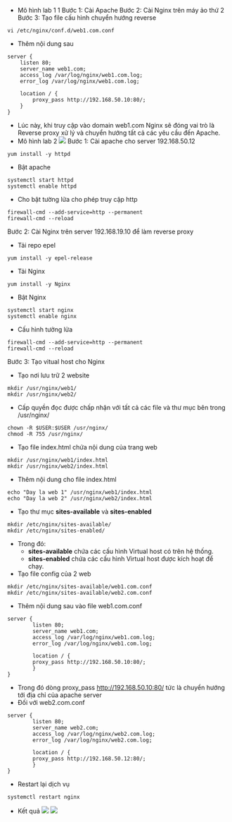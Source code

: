 - Mô hình lab 1
1[](https://imgur.com/WBtHAbm.png)
Bước 1: Cài Apache
Bước 2: Cài Nginx trên máy ảo thứ 2
Bước 3: Tạo file cấu hình chuyển hướng reverse
```
vi /etc/nginx/conf.d/web1.com.conf
```
- Thêm nội dung sau
```
server {
    listen 80;
    server_name web1.com;
    access_log /var/log/nginx/web1.com.log;
    error_log /var/log/nginx/web1.com.log;
    
    location / {
        proxy_pass http://192.168.50.10:80/;
    }
}
```
- Lúc này, khi truy cập vào domain web1.com Nginx sẽ đóng vai trò là Reverse proxy xử lý và chuyển hướng tất cả các yêu cầu đến Apache.
- Mô hình lab 2
![](https://imgur.com/J6iHyXa.png)
Bước 1: Cài apache cho server 192.168.50.12
```
yum install -y httpd
```
- Bật apache
```
systemctl start httpd
systemctl enable httpd
```
- Cho bật tường lửa cho phép truy cập http
```
firewall-cmd --add-service=http --permanent
firewall-cmd --reload
```
Bước 2: Cài Nginx trên server 192.168.19.10 để làm reverse proxy
- Tải repo epel
```
yum install -y epel-release
```
- Tải Nginx 
``` 
yum install -y Nginx
```
- Bật Nginx
```
systemctl start nginx
systemctl enable nginx
```
- Cấu hình tưởng lửa
```
firewall-cmd --add-service=http --permanent
firewall-cmd --reload
```
Bước 3: Tạo vitual host cho Nginx
- Tạo nơi lưu trữ 2 website
```
mkdir /usr/nginx/web1/
mkdir /usr/nginx/web2/
```
- Cấp quyền đọc được chấp nhận với tất cả các file và thư mục bên trong /usr/nginx/
```
chown -R $USER:$USER /usr/nginx/
chmod -R 755 /usr/nginx/
```
- Tạo file index.html chứa nội dung của trang web
```
mkdir /usr/nginx/web1/index.html
mkdir /usr/nginx/web2/index.html
```
- Thêm nội dung cho file index.html
```
echo "Day la web 1" /usr/nginx/web1/index.html
echo "Day la web 2" /usr/nginx/web2/index.html
```
- Tạo thư mục **sites-available** và **sites-enabled**
```
mkdir /etc/nginx/sites-available/
mkdir /etc/nginx/sites-enabled/
```
- Trong đó: 
    - **sites-available** chứa các cấu hình Virtual host có trên hệ thống.
    - **sites-enabled** chứa các cấu hình Virtual host được kích hoạt để chạy.
- Tạo file config của 2 web
```
mkdir /etc/nginx/sites-available/web1.com.conf
mkdir /etc/nginx/sites-available/web2.com.conf
```
- Thêm nội dung sau vào file web1.com.conf
```
server {
        listen 80;
        server_name web1.com;
        access_log /var/log/nginx/web1.com.log;
        error_log /var/log/nginx/web1.com.log;

        location / {
        proxy_pass http://192.168.50.10:80/;
        }
}
```
- Trong đó dòng proxy_pass http://192.168.50.10:80/ tức là chuyển hướng tới địa chỉ của apache server
- Đối với web2.com.conf 
```
server {
        listen 80;
        server_name web2.com;
        access_log /var/log/nginx/web2.com.log;
        error_log /var/log/nginx/web2.com.log;

        location / {
        proxy_pass http://192.168.50.12:80/;
        }
}
```
- Restart lại dịch vụ
```
systemctl restart nginx
```
- Kết quả 
![](https://imgur.com/edyrdIr.png)
![](https://imgur.com/fCayDLL.png)

